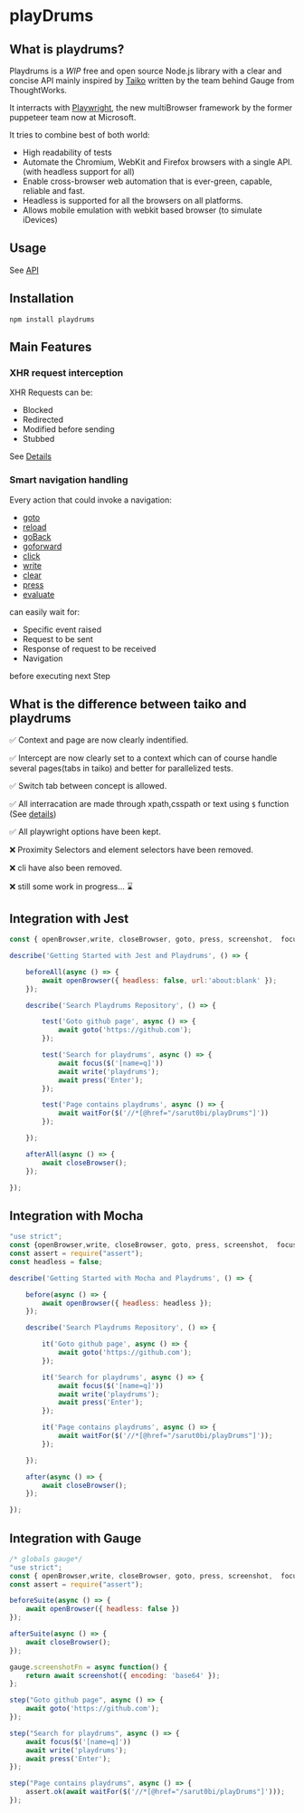 # playDrums

## What is playdrums?

Playdrums is a *WIP* free and open source Node.js library with a clear and concise API mainly inspired by [Taiko](https://taiko.dev/) written by the team behind Gauge from ThoughtWorks.

It interracts with [Playwright](https://github.com/microsoft/playwright/), the new multiBrowser framework by the former puppeteer team now at Microsoft.

It tries to combine best of both world:
* High readability of tests
* Automate the Chromium, WebKit and Firefox browsers with a single API. (with headless support for all)
* Enable cross-browser web automation that is ever-green, capable, reliable and fast.
* Headless is supported for all the browsers on all platforms.
* Allows mobile emulation with webkit based browser (to simulate iDevices)

## Usage
See [API](https://github.com/sarut0bi/playDrums/blob/master/api.md)

## Installation
`npm install playdrums`

## Main Features

### XHR request interception

XHR Requests can be:

* Blocked
* Redirected
* Modified before sending
* Stubbed

See [Details](https://github.com/sarut0bi/playDrums/blob/master/api.md#intercept)

### Smart navigation handling

Every action that could invoke a navigation:

* [goto](https://github.com/sarut0bi/playDrums/blob/master/api.md#goto)
* [reload](https://github.com/sarut0bi/playDrums/blob/master/api.md#reload)
* [goBack](https://github.com/sarut0bi/playDrums/blob/master/api.md#goBack)
* [goforward](https://github.com/sarut0bi/playDrums/blob/master/api.md#goforward)
* [click](https://github.com/sarut0bi/playDrums/blob/master/api.md#click)
* [write](https://github.com/sarut0bi/playDrums/blob/master/api.md#write)
* [clear](https://github.com/sarut0bi/playDrums/blob/master/api.md#clear)
* [press](https://github.com/sarut0bi/playDrums/blob/master/api.md#press)
* [evaluate](https://github.com/sarut0bi/playDrums/blob/master/api.md#evaluate)

can easily wait for:

* Specific event raised
* Request to be sent
* Response of request to be received
* Navigation

before executing next Step

## What is the difference between taiko and playdrums

:white_check_mark: Context and page are now clearly indentified.

:white_check_mark: Intercept are now clearly set to a context which can of course handle several pages(tabs in taiko) and better for parallelized tests.

:white_check_mark: Switch tab between concept is allowed.

:white_check_mark: All interracation are made through xpath,csspath or text using `$` function (See [details](https://github.com/sarut0bi/playDrums/blob/master/api.md))

:white_check_mark: All playwright options have been kept.

:x: Proximity Selectors and element selectors have been removed.

:x: cli have also been removed.

:x: still some work in progress... :hourglass:


## Integration with Jest

```javascript
const { openBrowser,write, closeBrowser, goto, press, screenshot,  focus, $, waitFor } = require('playdrums');

describe('Getting Started with Jest and Playdrums', () => {

    beforeAll(async () => {
        await openBrowser({ headless: false, url:'about:blank' });
    });

    describe('Search Playdrums Repository', () => {

        test('Goto github page', async () => {
            await goto('https://github.com');
        });

        test('Search for playdrums', async () => {
			await focus($('[name=q]'))
			await write('playdrums');
			await press('Enter');
        });

        test('Page contains playdrums', async () => {
            await waitFor($('//*[@href="/sarut0bi/playDrums"]'))
        });

    });

    afterAll(async () => {
        await closeBrowser();
    });

});
```

## Integration with Mocha

```javascript
"use strict";
const {openBrowser,write, closeBrowser, goto, press, screenshot,  focus, $, waitFor} = require('playdrums');
const assert = require("assert");
const headless = false;

describe('Getting Started with Mocha and Playdrums', () => {

    before(async () => {
        await openBrowser({ headless: headless });
    });

    describe('Search Playdrums Repository', () => {

        it('Goto github page', async () => {
            await goto('https://github.com');
        });

        it('Search for playdrums', async () => {
			await focus($('[name=q]'))
			await write('playdrums');
			await press('Enter');
        });

        it('Page contains playdrums', async () => {
            await waitFor($('//*[@href="/sarut0bi/playDrums"]'));
        });

    });

    after(async () => {
        await closeBrowser();
    });

});

```

## Integration with Gauge

```javascript
/* globals gauge*/
"use strict";
const { openBrowser,write, closeBrowser, goto, press, screenshot,  focus, $, waitFor } = require('playdrums');
const assert = require("assert");

beforeSuite(async () => {
    await openBrowser({ headless: false })
});

afterSuite(async () => {
    await closeBrowser();
});

gauge.screenshotFn = async function() {
    return await screenshot({ encoding: 'base64' });
};

step("Goto github page", async () => {
    await goto('https://github.com');
});

step("Search for playdrums", async () => {
    await focus($('[name=q]'))
    await write('playdrums');
    await press('Enter');
});

step("Page contains playdrums", async () => {
    assert.ok(await waitFor($('//*[@href="/sarut0bi/playDrums"]')));
});
```